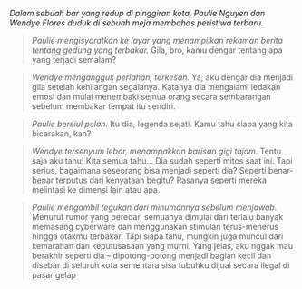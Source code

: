 _Dalam sebuah bar yang redup di pinggiran kota, Paulie Nguyen dan Wendye Flores duduk di sebuah meja membahas peristiwa terbaru._

> _Paulie mengisyaratkan ke layar yang menampilkan rekaman berita tentang gedung yang terbakar._ Gila, bro, kamu dengar tentang apa yang terjadi semalam?

> _Wendye mengangguk perlahan, terkesan._ Ya, aku dengar dia menjadi gila setelah kehilangan segalanya. Katanya dia mengalami ledakan emosi dan mulai menembaki semua orang secara sembarangan sebelum membakar tempat itu sendiri.

> _Paulie bersiul pelan._ Itu dia, legenda sejati. Kamu tahu siapa yang kita bicarakan, kan?

> _Wendye tersenyum lebar, menampakkan barisan gigi tajam._ Tentu saja aku tahu! Kita semua tahu... Dia sudah seperti mitos saat ini. Tapi serius, bagaimana seseorang bisa menjadi seperti dia? Seperti benar-benar terputus dari kenyataan begitu? Rasanya seperti mereka melintasi ke dimensi lain atau apa.

> _Paulie mengambil tegukan dari minumannya sebelum menjawab._ Menurut rumor yang beredar, semuanya dimulai dari terlalu banyak memasang cyberware dan menggunakan stimulan terus-menerus hingga otakmu terbakar. Tapi siapa tahu, mungkin juga muncul dari kemarahan dan keputusasaan yang murni. Yang jelas, aku nggak mau berakhir seperti dia – dipotong-potong menjadi bagian kecil dan disebar di seluruh kota sementara sisa tubuhku dijual secara ilegal di pasar gelap
